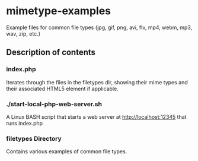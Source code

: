 # mimetype-examples
Example files for common file types (jpg, gif, png, avi, flv, mp4, webm, mp3, wav, zip, etc.)

## Description of contents

### index.php
Iterates through the files in the filetypes dir, showing their mime types and their associated HTML5 element if applicable.

### ./start-local-php-web-server.sh
A Linux BASH script that starts a web server at [http://localhost:12345](http://localhost:12345) that runs index.php

### filetypes Directory
Contains various examples of common file types.
